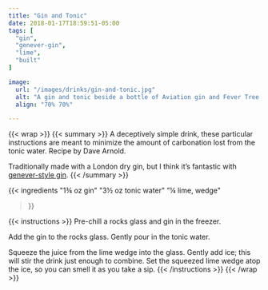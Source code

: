 ```yaml
---
title: "Gin and Tonic"
date: 2018-01-17T18:59:51-05:00
tags: [
  "gin",
  "genever-gin",
  "lime",
  "built"
]

image:
  url: "/images/drinks/gin-and-tonic.jpg"
  alt: "A gin and tonic beside a bottle of Aviation gin and Fever Tree Mediterranean tonic water"
  align: "70% 70%"

---
```

{{< wrap >}}
{{< summary >}}
A deceptively simple drink, these particular instructions are meant to minimize the amount of carbonation lost from the tonic water. Recipe by Dave Arnold.

Traditionally made with a London dry gin, but I think it’s fantastic with [genever-style gin](/ingredients/gin/#genever).
{{< /summary >}}

{{< ingredients
  "1¾ oz gin"
  "3½ oz tonic water"
  "¼ lime, wedge"
>}}


{{< instructions >}}
Pre-chill a rocks glass and gin in the freezer.

Add the gin to the rocks glass. Gently pour in the tonic water.

Squeeze the juice from the lime wedge into the glass. Gently add ice; this will stir the drink just enough to combine. Set the squeezed lime wedge atop the ice, so you can smell it as you take a sip.
{{< /instructions >}}
{{< /wrap >}}
